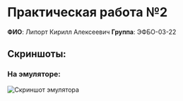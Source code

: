 # Практическая работа №2

**ФИО**: Липорт Кирилл Алексеевич
**Группа**: ЭФБО-03-22

## Скриншоты:

### На эмуляторе:
![Скриншот эмулятора](screenshots/prac_2_screeen1.jpg)
